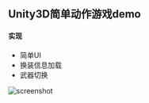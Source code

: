 ## Unity3D简单动作游戏demo

#### 实现

* 简单UI
* 换装信息加载
* 武器切换

![screenshot](G:\my_home\unity_project\ActionGame\screenshot.PNG)